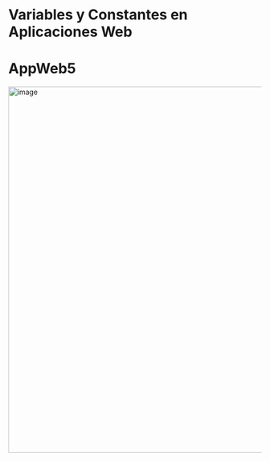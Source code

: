 # <ing>Variables y Constantes en Aplicaciones Web </ing>
# <ing>AppWeb5</ing>

<img width="1357" height="728" alt="image" src="https://github.com/user-attachments/assets/aee81185-4cc5-45b8-9cbc-94f40342e705" />
